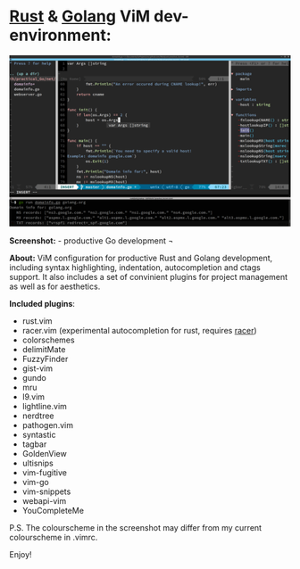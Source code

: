 [Rust](http://rust-lang.org) & [Golang](http://golang.org) ViM dev-environment:
==

![ViM as can be used for productive Go development](.github/vim-github_golang_ide.png)

**Screenshot:** - productive Go development ¬

**About:**
ViM configuration for productive Rust and Golang development, including syntax highlighting, indentation, autocompletion and ctags support.
It also includes a set of convinient plugins for project management as well as for aesthetics.

**Included plugins**:

- rust.vim
- racer.vim (experimental autocompletion for rust, requires [racer](https://github.com/phildawes/racer))
- colorschemes
- delimitMate
- FuzzyFinder
- gist-vim
- gundo
- mru
- l9.vim
- lightline.vim
- nerdtree
- pathogen.vim
- syntastic
- tagbar
- GoldenView
- ultisnips
- vim-fugitive
- vim-go
- vim-snippets
- webapi-vim
- YouCompleteMe

P.S. The colourscheme in the screenshot may differ from my current colourscheme in .vimrc.

Enjoy!
